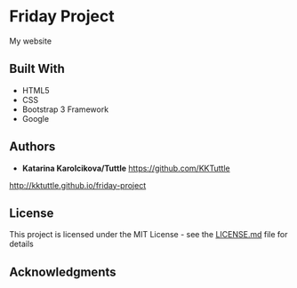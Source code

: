 # Friday Project

My website

## Built With

* HTML5
* CSS
* Bootstrap 3 Framework
* Google


## Authors

* **Katarina Karolcikova/Tuttle**
https://github.com/KKTuttle

http://kktuttle.github.io/friday-project

## License

This project is licensed under the MIT License - see the [LICENSE.md](LICENSE.md) file for details

## Acknowledgments
